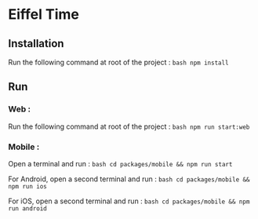 # Eiffel Time

## Installation

Run the following command at root of the project : `bash npm install`

## Run

### Web :

Run the following command at root of the project : `bash npm run start:web`

### Mobile :

Open a terminal and run : `bash cd packages/mobile && npm run start`

For Android, open a second terminal and run : `bash cd packages/mobile && npm run ios`

For iOS, open a second terminal and run : `bash cd packages/mobile && npm run android`
